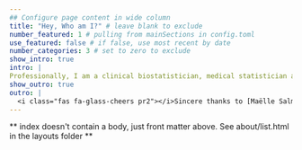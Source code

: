 ```yaml
---
## Configure page content in wide column
title: "Hey, Who am I?" # leave blank to exclude
number_featured: 1 # pulling from mainSections in config.toml
use_featured: false # if false, use most recent by date
number_categories: 3 # set to zero to exclude
show_intro: true
intro: |
Professionally, I am a clinical biostatistician, medical statistician and data scientist at ufs.ac.za specializing in clinical trials, genetics, ecology, environmental health, and data science, embodied in a unique blend of analytical rigor and practical application. My work focuses on designing robust studies to evaluate the efficacy and safety of new treatments, ensuring that every phase of the trial adheres to ethical and scientific standards. This involves applying statistical modeling and data analysis, using advanced techniques to interpret complex datasets. I create reproducible analyses and visualizations that communicate findings effectively to both scientific and non-scientific audiences. Beyond the clinical realm, my data science skills enable me to harness machine learning and predictive analytics, transforming raw data into actionable insights. I constantly exploring innovative ways to improve data collection and management processes, enhancing the overall quality of clinical research. If you are new to R and R Studio, you might find my tutorials from my introductory data science class helpful.
show_outro: true
outro: |
  <i class="fas fa-glass-cheers pr2"></i>Sincere thanks to [Maëlle Salmon](https://masalmon.eu/) for her help naming this Hugo theme!
---
```


** index doesn't contain a body, just front matter above.
See about/list.html in the layouts folder **
